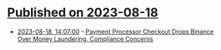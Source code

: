 # [Published on 2023-08-18](index.md)

* [2023-08-18, 14:07:00](https://slashdot.org/story/23/08/18/147244/payment-processor-checkout-drops-binance-over-money-laundering-compliance-concerns?utm_source=rss1.0mainlinkanon&utm_medium=feed) - [Payment Processor Checkout Drops Binance Over Money Laundering, Compliance Concerns](https://slashdot.org/story/23/08/18/147244/payment-processor-checkout-drops-binance-over-money-laundering-compliance-concerns?utm_source=rss1.0mainlinkanon&utm_medium=feed)
